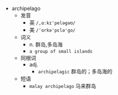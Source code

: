 - archipelago
  - 发音
    - 英 `/,ɑːkɪ'peləgəʊ/`
    - 美 `/'ɑrkə'pɛlə'go/`
  - 词义
    - n. 群岛,多岛海
    - `a group of small islands`
  - 同根词
    - adj.
      - `archipelagic` 群岛的；多岛海的
  - 短语
    - `malay archipelago` 马来群岛 

